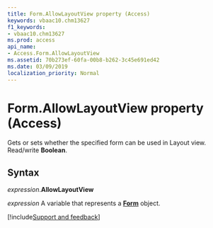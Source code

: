 ```yaml
---
title: Form.AllowLayoutView property (Access)
keywords: vbaac10.chm13627
f1_keywords:
- vbaac10.chm13627
ms.prod: access
api_name:
- Access.Form.AllowLayoutView
ms.assetid: 70b273ef-60fa-00b8-b262-3c45e691ed42
ms.date: 03/09/2019
localization_priority: Normal
---
```



# Form.AllowLayoutView property (Access)

Gets or sets whether the specified form can be used in Layout view. Read/write **Boolean**.


## Syntax

_expression_.**AllowLayoutView**

_expression_ A variable that represents a **[Form](Access.Form.md)** object.



[!include[Support and feedback](~/includes/feedback-boilerplate.md)]